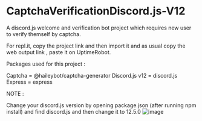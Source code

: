 # CaptchaVerificationDiscord.js-V12
A discord.js welcome and verification bot project which requires new user to verify themself by captcha.

For repl.it, copy the project link and then import it and as usual copy the web output link , paste it on UptimeRobot.

Packages used for this project :

Captcha = @haileybot/captcha-generator
Discord.js v12 = discord.js
Express = express

NOTE :

Change your discord.js version by opening package.json (after running npm install) and find discord.js and then change it to 12.5.0
![image](https://user-images.githubusercontent.com/80314385/152342365-9f4e450c-e415-4f7d-a328-d620dd62feb5.png)
